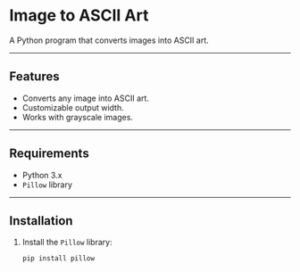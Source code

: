 # Image to ASCII Art

A Python program that converts images into ASCII art.

---

## Features
- Converts any image into ASCII art.
- Customizable output width.
- Works with grayscale images.

---

## Requirements
- Python 3.x
- `Pillow` library

---

## Installation

1. Install the `Pillow` library:
   ```bash
   pip install pillow